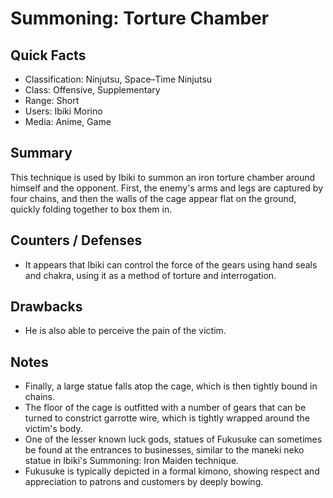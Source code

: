 # Summoning: Torture Chamber

## Quick Facts
- Classification: Ninjutsu, Space–Time Ninjutsu
- Class: Offensive, Supplementary
- Range: Short
- Users: Ibiki Morino
- Media: Anime, Game

## Summary
This technique is used by Ibiki to summon an iron torture chamber around himself and the opponent. First, the enemy's arms and legs are captured by four chains, and then the walls of the cage appear flat on the ground, quickly folding together to box them in.

## Counters / Defenses
- It appears that Ibiki can control the force of the gears using hand seals and chakra, using it as a method of torture and interrogation.

## Drawbacks
- He is also able to perceive the pain of the victim.

## Notes
- Finally, a large statue falls atop the cage, which is then tightly bound in chains.
- The floor of the cage is outfitted with a number of gears that can be turned to constrict garrotte wire, which is tightly wrapped around the victim's body.
- One of the lesser known luck gods, statues of Fukusuke can sometimes be found at the entrances to businesses, similar to the maneki neko statue in Ibiki's Summoning: Iron Maiden technique.
- Fukusuke is typically depicted in a formal kimono, showing respect and appreciation to patrons and customers by deeply bowing.
